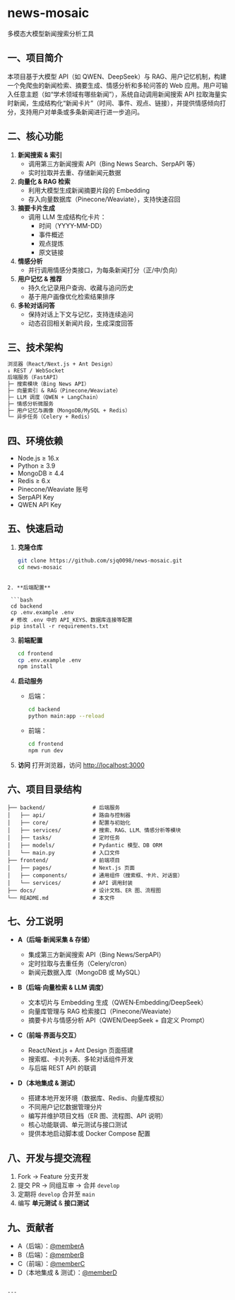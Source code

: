 # news-mosaic  
多模态大模型新闻搜索分析工具

## 一、项目简介  
本项目基于大模型 API（如 QWEN、DeepSeek）与 RAG、用户记忆机制，构建一个免爬虫的新闻检索、摘要生成、情感分析和多轮问答的 Web 应用。用户可输入任意主题（如“学术领域有哪些新闻”），系统自动调用新闻搜索 API 拉取海量实时新闻，生成结构化“新闻卡片”（时间、事件、观点、链接），并提供情感倾向打分，支持用户对单条或多条新闻进行进一步追问。

## 二、核心功能  
1. **新闻搜索 & 索引**  
   - 调用第三方新闻搜索 API（Bing News Search、SerpAPI 等）  
   - 实时拉取并去重、存储新闻元数据  
2. **向量化 & RAG 检索**  
   - 利用大模型生成新闻摘要片段的 Embedding  
   - 存入向量数据库（Pinecone/Weaviate），支持快速召回  
3. **摘要卡片生成**  
   - 调用 LLM 生成结构化卡片：  
     - 时间（YYYY-MM-DD）  
     - 事件概述  
     - 观点提炼  
     - 原文链接  
4. **情感分析**  
   - 并行调用情感分类接口，为每条新闻打分（正/中/负向）  
5. **用户记忆 & 推荐**  
   - 持久化记录用户查询、收藏与追问历史  
   - 基于用户画像优化检索结果排序  
6. **多轮对话问答**  
   - 保持对话上下文与记忆，支持连续追问  
   - 动态召回相关新闻片段，生成深度回答  

## 三、技术架构

```markdown
浏览器（React/Next.js + Ant Design）
↓ REST / WebSocket
后端服务（FastAPI）
├─ 搜索模块（Bing News API）
├─ 向量索引 & RAG（Pinecone/Weaviate）
├─ LLM 调度（QWEN + LangChain）
├─ 情感分析微服务
├─ 用户记忆与画像（MongoDB/MySQL + Redis）
└─ 异步任务（Celery + Redis）
```


## 四、环境依赖  
- Node.js ≥ 16.x  
- Python ≥ 3.9  
- MongoDB ≥ 4.4  
- Redis ≥ 6.x  
- Pinecone/Weaviate 账号  
- SerpAPI Key  
- QWEN API Key  

## 五、快速启动

1. **克隆仓库**  
   ```bash
   git clone https://github.com/sjq0098/news-mosaic.git
   cd news-mosaic
  ```

2. **后端配置**

   ```bash
   cd backend
   cp .env.example .env
   # 修改 .env 中的 API_KEYS、数据库连接等配置
   pip install -r requirements.txt
   ```

3. **前端配置**

   ```bash
   cd frontend
   cp .env.example .env
   npm install
   ```

4. **启动服务**

   * 后端：

     ```bash
     cd backend
     python main:app --reload
     ```
   * 前端：

     ```bash
     cd frontend
     npm run dev
     ```

5. **访问**
   打开浏览器，访问 [http://localhost:3000](http://localhost:3000)

## 六、项目目录结构

```
├── backend/               # 后端服务
│   ├── api/               # 路由与控制器
│   ├── core/              # 配置与初始化
│   ├── services/          # 搜索、RAG、LLM、情感分析等模块
│   ├── tasks/             # 定时任务
│   ├── models/            # Pydantic 模型、DB ORM
│   └── main.py            # 入口文件
├── frontend/              # 前端项目
│   ├── pages/             # Next.js 页面
│   ├── components/        # 通用组件（搜索框、卡片、对话窗）
│   └── services/          # API 调用封装
├── docs/                  # 设计文档、ER 图、流程图
└── README.md              # 本文件
```

## 七、分工说明

* **A（后端·新闻采集 & 存储）**

  * 集成第三方新闻搜索 API（Bing News/SerpAPI）
  * 定时拉取与去重任务（Celery/cron）
  * 新闻元数据入库（MongoDB 或 MySQL）

* **B（后端·向量检索 & LLM 调度）**

  * 文本切片与 Embedding 生成（QWEN‑Embedding/DeepSeek）
  * 向量库管理与 RAG 检索接口（Pinecone/Weaviate）
  * 摘要卡片与情感分析 API（QWEN/DeepSeek + 自定义 Prompt）

* **C（前端·界面与交互）**

  * React/Next.js + Ant Design 页面搭建
  * 搜索框、卡片列表、多轮对话组件开发
  * 与后端 REST API 的联调

* **D（本地集成 & 测试）**

  * 搭建本地开发环境（数据库、Redis、向量库模拟）
  * 不同用户记忆数据管理分片
  * 编写并维护项目文档（ER 图、流程图、API 说明）
  * 核心功能联调、单元测试与接口测试
  * 提供本地启动脚本或 Docker Compose 配置

## 八、开发与提交流程

1. Fork → Feature 分支开发
2. 提交 PR → 同组互审 → 合并 `develop`
3. 定期将 `develop` 合并至 `main`
4. 编写 **单元测试** & **接口测试**

## 九、贡献者

* A（后端）：[@memberA](https://github.com/memberA)
* B（后端）：[@memberB](https://github.com/memberB)
* C（前端）：[@memberC](https://github.com/memberC)
* D（本地集成 & 测试）：[@memberD](https://github.com/memberD)

```

---


